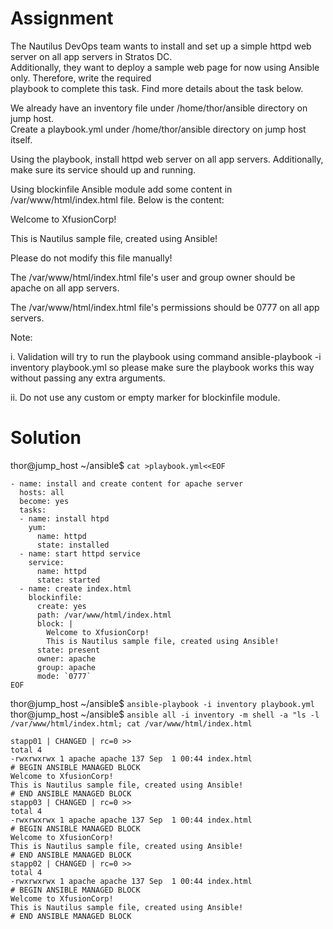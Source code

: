# Assignment
The Nautilus DevOps team wants to install and set up a simple httpd web server on all app servers in Stratos DC.  
Additionally, they want to deploy a sample web page for now using Ansible only. Therefore, write the required  
playbook to complete this task. Find more details about the task below.

We already have an inventory file under /home/thor/ansible directory on jump host.  
Create a playbook.yml under /home/thor/ansible directory on jump host itself.

Using the playbook, install httpd web server on all app servers. Additionally, make sure its service should up and running.

Using blockinfile Ansible module add some content in /var/www/html/index.html file. Below is the content:

Welcome to XfusionCorp!

This is Nautilus sample file, created using Ansible!

Please do not modify this file manually!

The /var/www/html/index.html file's user and group owner should be apache on all app servers.

The /var/www/html/index.html file's permissions should be 0777 on all app servers.

Note:

i. Validation will try to run the playbook using command ansible-playbook -i inventory playbook.yml so please make sure the playbook works this way without passing any extra arguments.

ii. Do not use any custom or empty marker for blockinfile module.

# Solution
thor@jump_host ~/ansible$ `cat >playbook.yml<<EOF`
```
- name: install and create content for apache server
  hosts: all
  become: yes
  tasks:
  - name: install htpd
    yum:
      name: httpd
      state: installed
  - name: start httpd service
    service:
      name: httpd
      state: started
  - name: create index.html
    blockinfile:
      create: yes
      path: /var/www/html/index.html
      block: |
        Welcome to XfusionCorp!
        This is Nautilus sample file, created using Ansible!
      state: present
      owner: apache
      group: apache
      mode: `0777`
EOF
```
thor@jump_host ~/ansible$ `ansible-playbook -i inventory playbook.yml`  
thor@jump_host ~/ansible$ `ansible all -i inventory -m shell -a "ls -l /var/www/html/index.html; cat /var/www/html/index.html`
```
stapp01 | CHANGED | rc=0 >>
total 4
-rwxrwxrwx 1 apache apache 137 Sep  1 00:44 index.html
# BEGIN ANSIBLE MANAGED BLOCK
Welcome to XfusionCorp!
This is Nautilus sample file, created using Ansible!
# END ANSIBLE MANAGED BLOCK
stapp03 | CHANGED | rc=0 >>
total 4
-rwxrwxrwx 1 apache apache 137 Sep  1 00:44 index.html
# BEGIN ANSIBLE MANAGED BLOCK
Welcome to XfusionCorp!
This is Nautilus sample file, created using Ansible!
# END ANSIBLE MANAGED BLOCK
stapp02 | CHANGED | rc=0 >>
total 4
-rwxrwxrwx 1 apache apache 137 Sep  1 00:44 index.html
# BEGIN ANSIBLE MANAGED BLOCK
Welcome to XfusionCorp!
This is Nautilus sample file, created using Ansible!
# END ANSIBLE MANAGED BLOCK
```
